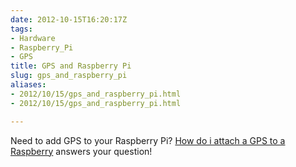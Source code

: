 ```yaml
---
date: 2012-10-15T16:20:17Z
tags:
- Hardware
- Raspberry_Pi
- GPS
title: GPS and Raspberry Pi
slug: gps_and_raspberry_pi
aliases:
- 2012/10/15/gps_and_raspberry_pi.html
- 2012/10/15/gps_and_raspberry_pi.html

---
```

 
 
 

Need to add GPS to your Raspberry Pi? [How do i attach a GPS to a Raspberry][1] answers your question!

[1]:http://raspberrypi.stackexchange.com/questions/547/how-do-i-attach-a-gps-receiver